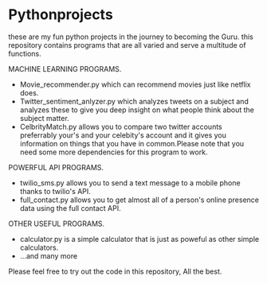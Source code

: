 # Pythonprojects
these are my fun python projects in the journey to becoming the Guru.
this repository contains programs that  are all varied and serve a multitude of functions.

MACHINE LEARNING PROGRAMS.
 * Movie_recommender.py which can recommend movies just like netflix does.
 * Twitter_sentiment_anlyzer.py which analyzes tweets on a subject and analyzes these to give you deep insight 
   on what people think about the subject matter.
 * CelbrityMatch.py allows you to compare two twitter accounts preferrably your's and your celebity's account and it 
   gives you information on things that you have in common.Please note that you need some more dependencies for this program to work.

POWERFUL API PROGRAMS.
* twilio_sms.py allows you to send a text message to a mobile phone thanks to twilio's API.
* full_contact.py allows you to get almost all of a person's online presence data using the full contact API.

OTHER USEFUL PROGRAMS.
* calculator.py is a simple calculator that is just as poweful as other simple calculators.
* ...and many more

Please feel free to try out the code in this repository, All the best.

